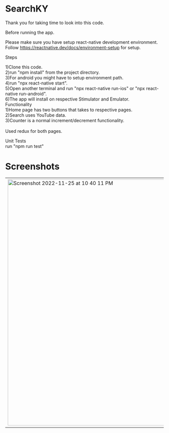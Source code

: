 # SearchKY

Thank you for taking time to look into this code.

Before running the app.

Please make sure you have setup react-native development environment. Follow https://reactnative.dev/docs/environment-setup for setup.

Steps

1)Clone this code.\
2)run "npm install" from the project directory.\
3)For android you might have to setup environment path.\
4)run "npx react-native start".\
5)Open another terminal and run "npx react-native run-ios" or "npx react-native run-android".\
6)The app will install on respective Stimulator and Emulator.
<br/>
Functionality
<br/>
1)Home page has two buttons that takes to respective pages.\
2)Search uses YouTube data.\
3)Counter is a normal increment/decrement functionality.\
<br/>
Used redux for both pages.
<br/>

Unit Tests
<br/>
run "npm run test" 


# Screenshots

<table>
<tr>
<td>
<img width="783" alt="Screenshot 2022-11-25 at 10 40 11 PM" src="https://user-images.githubusercontent.com/9947986/204060997-7af589ef-07f5-40e4-9725-e2a99f726424.png">
</td>
<td>
<img width="787" alt="Screenshot 2022-11-25 at 10 40 39 PM" src="https://user-images.githubusercontent.com/9947986/204061024-cbca2aa2-19e0-4352-b0d5-88c9eb054bcb.png">
</td>
<td>
<img width="784" alt="Screenshot 2022-11-25 at 10 40 57 PM" src="https://user-images.githubusercontent.com/9947986/204061031-09c76627-d2ab-454c-b0c6-f017d71e9a43.png">
</td>
</tr>
</table>








